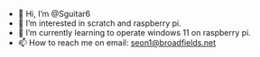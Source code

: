 - 👋 Hi, I’m @Sguitar6
- 👀 I’m interested in scratch and raspberry pi.
- 🌱 I’m currently learning to operate windows 11 on raspberry pi.
- 📫 How to reach me on email: seon1@broadfields.net

<!---
Sguitar6/Sguitar6 is a ✨ special ✨ repository because its `README.md` (this file) appears on your GitHub profile.
You can click the Preview link to take a look at your changes.
--->
